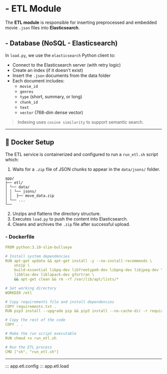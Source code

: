 # - ETL Module

The **ETL module** is responsible for inserting preprocessed and embedded movie `.json` files into **Elasticsearch**.

## - Database (NoSQL - Elasticsearch)

In `load.py`, we use the `elasticsearch` Python client to:

- Connect to the Elasticsearch server (with retry logic)
- Create an index (if it doesn't exist)
- Insert the `.json` documents from the data folder
- Each document includes:
  - `movie_id`
  - `genres`
  - `type` (short, summary, or long)
  - `chunk_id`
  - `text`
  - `vector` (768-dim dense vector)

> Indexing uses `cosine similarity` to support semantic search.

---

## 🐳 Docker Setup

The ETL service is containerized and configured to run a `run_etl.sh` script which:

1. Waits for a `.zip` file of JSON chunks to appear in the `data/jsons/` folder.
```plaintext
app/
├── etl/
│ └── data/
│ │ └── jsons/
│ │  ├── move_data.zip
│ └── ...
└──
```
2. Unzips and flattens the directory structure.
3. Executes `load.py` to push the content into Elasticsearch.
4. Cleans and archives the `.zip` file after successful upload.

### - Dockerfile

```yaml
FROM python:3.10-slim-bullseye

# Install system dependencies
RUN apt-get update && apt-get install -y --no-install-recommends \
    unzip \
    build-essential libpq-dev libfreetype6-dev libpng-dev libjpeg-dev \
    libblas-dev liblapack-dev gfortran \
    && apt-get clean && rm -rf /var/lib/apt/lists/*

# Set working directory
WORKDIR /etl

# Copy requirements file and install dependencies
COPY requirements.txt .
RUN pip3 install --upgrade pip && pip3 install --no-cache-dir -r requirements.txt

# Copy the rest of the code
COPY . .

# Make the run script executable
RUN chmod +x run_etl.sh

# Run the ETL process
CMD ["sh", "run_etl.sh"]
```

---

::: app.etl.config
::: app.etl.load